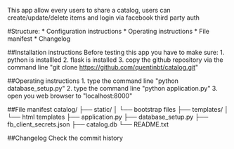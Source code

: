 This app allow every users to share a catalog, users can create/update/delete items and login via facebook third party auth

#Structure:
	* Configuration instructions
	* Operating instructions
	* File manifest
	* Changelog



##Installation instructions
	Before testing this app you have to make sure:
	1. python is installled
	2. flask is installed
	3. copy the github repository via the command line "git clone https://github.com/quentinbt/catalog.git"

##Operating instructions
	1. type the command line "python database_setup.py"
	2. type the command line "python application.py"
	3. open you web browser to "localhost:8000"

##File manifest
	catalog/
	├── static/
	│    └── bootstrap files
	├── templates/
	│    └── html templates
	├── application.py
	├── database_setup.py
	├── fb_client_secrets.json
	├── catalog.db
	└── README.txt

##Changelog
	Check the commit history